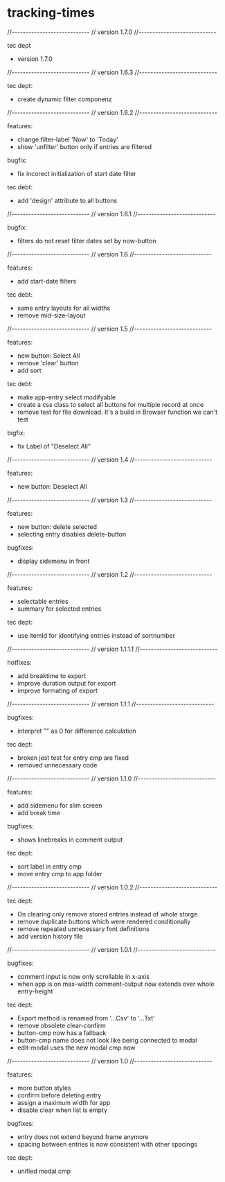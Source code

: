 # tracking-times

//----------------------------
// version 1.7.0
//----------------------------

tec dept

- version 1.7.0

//----------------------------
// version 1.6.3
//----------------------------

tec dept:

- create dynamic filter componenz

//----------------------------
// version 1.6.2
//----------------------------

features:

- change filter-label 'Now' to 'Today'
- show 'unfilter' button only if entries are filtered

bugfix:

- fix incorect initialization of start date filter

tec debt:

- add 'design' attribute to all buttons

//----------------------------
// version 1.6.1
//----------------------------

bugfix:

- filters do not reset filter dates set by now-button

//----------------------------
// version 1.6
//----------------------------

features:

- add start-date filters

tec debt:

- same entry layouts for all widths
- remove mid-size-layout

//----------------------------
// version 1.5
//----------------------------

features:

- new button: Select All
- remove 'clear' button
- add sort

tec debt:

- make app-entry:select modifyable
- create a css class to select all buttons for multiple record at once
- remove test for file download. It's a build in Browser function we can't test

bigfix:

- fix Label of "Deselect All"

//----------------------------
// version 1.4
//----------------------------

features:

- new button: Deselect All

//----------------------------
// version 1.3
//----------------------------

features:

- new button: delete selected
- selecting entry disables delete-button

bugfixes:

- display sidemenu in front

//----------------------------
// version 1.2
//----------------------------

features:

- selectable entries
- summary for selected entries

tec dept:

- use itemId for identifying entries instead of sortnumber

//----------------------------
// version 1.1.1.1
//----------------------------

hotfixes:

- add breaktime to export
- improve duration output for export
- improve formating of export

//----------------------------
// version 1.1.1
//----------------------------

bugfixes:

- interpret "" as 0 for difference calculation

tec dept:

- broken jest test for entry cmp are fixed
- removed unnecessary code

//----------------------------
// version 1.1.0
//----------------------------

features:

- add sidemenu for slim screen
- add break time

bugfixes:

- shows linebreaks in comment output

tec dept:

- sort label in entry cmp
- move entry cmp to app folder

//----------------------------
// version 1.0.2
//----------------------------

tec dept:

- On clearing only remove stored entries instead of whole storge
- remove duplicate buttons which were rendered conditionally
- remove repeated unnecessary font definitions
- add version history file

//----------------------------
// version 1.0.1
//----------------------------

bugfixes:

- comment input is now only scrollable in x-axis
- when app is on max-width comment-output now extends over whole entry-height

tec dept:

- Export method is renamed from '...Csv' to '...Txt'
- remove obsolete clear-confirm
- button-cmp now has a fallback
- button-cmp name does not look like being connected to modal
- edit-modal uses the new modal cmp now

//----------------------------
// version 1.0
//----------------------------

features:

- more button styles
- confirm before deleting entry
- assign a maximum width for app
- disable clear when list is empty

bugfixes:

- entry does not extend beyond frame anymore
- spacing between entries is now consistent with other spacings

tec dept:

- unified modal cmp

